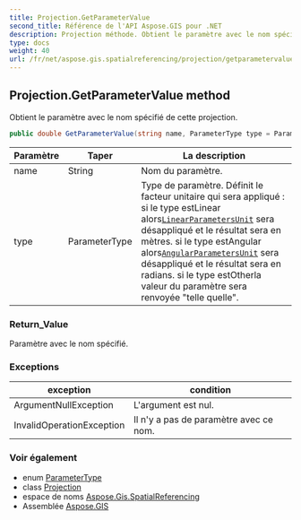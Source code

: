 ```yaml
---
title: Projection.GetParameterValue
second_title: Référence de l'API Aspose.GIS pour .NET
description: Projection méthode. Obtient le paramètre avec le nom spécifié de cette projection.
type: docs
weight: 40
url: /fr/net/aspose.gis.spatialreferencing/projection/getparametervalue/
---
```

## Projection.GetParameterValue method

Obtient le paramètre avec le nom spécifié de cette projection.

```csharp
public double GetParameterValue(string name, ParameterType type = ParameterType.Other)
```

| Paramètre | Taper | La description |
| --- | --- | --- |
| name | String | Nom du paramètre. |
| type | ParameterType | Type de paramètre. Définit le facteur unitaire qui sera appliqué : si le type estLinear alors[`LinearParametersUnit`](../linearparametersunit/) sera désappliqué et le résultat sera en mètres. si le type estAngular alors[`AngularParametersUnit`](../angularparametersunit/) sera désappliqué et le résultat sera en radians. si le type estOtherla valeur du paramètre sera renvoyée "telle quelle". |

### Return_Value

Paramètre avec le nom spécifié.

### Exceptions

| exception | condition |
| --- | --- |
| ArgumentNullException | L'argument est nul. |
| InvalidOperationException | Il n'y a pas de paramètre avec ce nom. |

### Voir également

* enum [ParameterType](../../parametertype/)
* class [Projection](../)
* espace de noms [Aspose.Gis.SpatialReferencing](../../projection/)
* Assemblée [Aspose.GIS](../../../)


